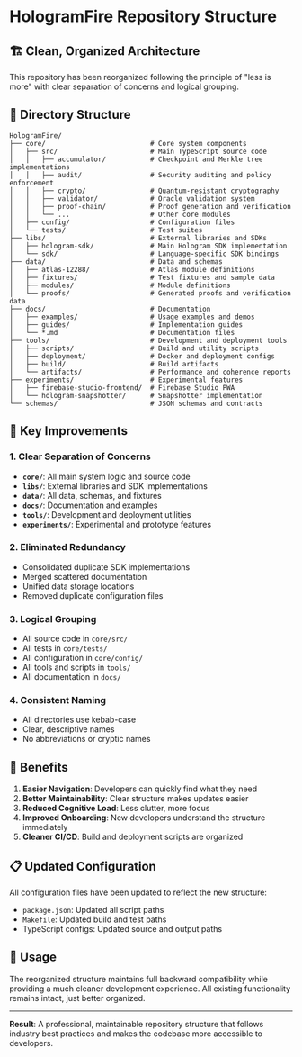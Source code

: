 # HologramFire Repository Structure

## 🏗️ Clean, Organized Architecture

This repository has been reorganized following the principle of "less is more" with clear separation of concerns and logical grouping.

## 📁 Directory Structure

```
HologramFire/
├── core/                          # Core system components
│   ├── src/                       # Main TypeScript source code
│   │   ├── accumulator/           # Checkpoint and Merkle tree implementations
│   │   ├── audit/                 # Security auditing and policy enforcement
│   │   ├── crypto/                # Quantum-resistant cryptography
│   │   ├── validator/             # Oracle validation system
│   │   ├── proof-chain/           # Proof generation and verification
│   │   └── ...                    # Other core modules
│   ├── config/                    # Configuration files
│   └── tests/                     # Test suites
├── libs/                          # External libraries and SDKs
│   ├── hologram-sdk/              # Main Hologram SDK implementation
│   └── sdk/                       # Language-specific SDK bindings
├── data/                          # Data and schemas
│   ├── atlas-12288/               # Atlas module definitions
│   ├── fixtures/                  # Test fixtures and sample data
│   ├── modules/                   # Module definitions
│   └── proofs/                    # Generated proofs and verification data
├── docs/                          # Documentation
│   ├── examples/                  # Usage examples and demos
│   ├── guides/                    # Implementation guides
│   └── *.md                       # Documentation files
├── tools/                         # Development and deployment tools
│   ├── scripts/                   # Build and utility scripts
│   ├── deployment/                # Docker and deployment configs
│   ├── build/                     # Build artifacts
│   └── artifacts/                 # Performance and coherence reports
├── experiments/                   # Experimental features
│   ├── firebase-studio-frontend/  # Firebase Studio PWA
│   └── hologram-snapshotter/      # Snapshotter implementation
└── schemas/                       # JSON schemas and contracts
```

## 🎯 Key Improvements

### **1. Clear Separation of Concerns**
- **`core/`**: All main system logic and source code
- **`libs/`**: External libraries and SDK implementations
- **`data/`**: All data, schemas, and fixtures
- **`docs/`**: Documentation and examples
- **`tools/`**: Development and deployment utilities
- **`experiments/`**: Experimental and prototype features

### **2. Eliminated Redundancy**
- Consolidated duplicate SDK implementations
- Merged scattered documentation
- Unified data storage locations
- Removed duplicate configuration files

### **3. Logical Grouping**
- All source code in `core/src/`
- All tests in `core/tests/`
- All configuration in `core/config/`
- All tools and scripts in `tools/`
- All documentation in `docs/`

### **4. Consistent Naming**
- All directories use kebab-case
- Clear, descriptive names
- No abbreviations or cryptic names

## 🚀 Benefits

1. **Easier Navigation**: Developers can quickly find what they need
2. **Better Maintainability**: Clear structure makes updates easier
3. **Reduced Cognitive Load**: Less clutter, more focus
4. **Improved Onboarding**: New developers understand the structure immediately
5. **Cleaner CI/CD**: Build and deployment scripts are organized

## 📋 Updated Configuration

All configuration files have been updated to reflect the new structure:
- `package.json`: Updated all script paths
- `Makefile`: Updated build and test paths
- TypeScript configs: Updated source and output paths

## 🔧 Usage

The reorganized structure maintains full backward compatibility while providing a much cleaner development experience. All existing functionality remains intact, just better organized.

---

**Result**: A professional, maintainable repository structure that follows industry best practices and makes the codebase more accessible to developers.
